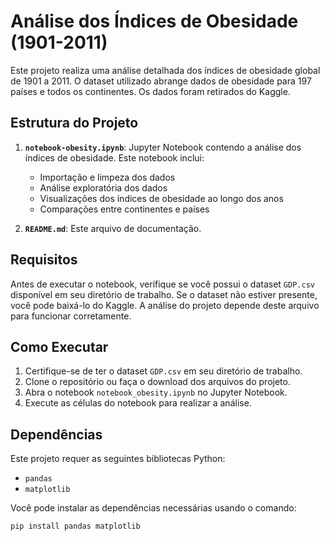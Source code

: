 # Análise dos Índices de Obesidade (1901-2011)

Este projeto realiza uma análise detalhada dos índices de obesidade global de 1901 a 2011. O dataset utilizado abrange dados de obesidade para 197 países e todos os continentes. Os dados foram retirados do Kaggle.

## Estrutura do Projeto

1. **`notebook-obesity.ipynb`**: Jupyter Notebook contendo a análise dos índices de obesidade. Este notebook inclui:
   - Importação e limpeza dos dados
   - Análise exploratória dos dados
   - Visualizações dos índices de obesidade ao longo dos anos
   - Comparações entre continentes e países

2. **`README.md`**: Este arquivo de documentação.

## Requisitos

Antes de executar o notebook, verifique se você possui o dataset `GDP.csv` disponível em seu diretório de trabalho. Se o dataset não estiver presente, você pode baixá-lo do Kaggle. A análise do projeto depende deste arquivo para funcionar corretamente.

## Como Executar

1. Certifique-se de ter o dataset `GDP.csv` em seu diretório de trabalho.
2. Clone o repositório ou faça o download dos arquivos do projeto.
3. Abra o notebook `notebook_obesity.ipynb` no Jupyter Notebook.
4. Execute as células do notebook para realizar a análise.

## Dependências

Este projeto requer as seguintes bibliotecas Python:

- `pandas`
- `matplotlib`
  
Você pode instalar as dependências necessárias usando o comando:

```bash
pip install pandas matplotlib 
